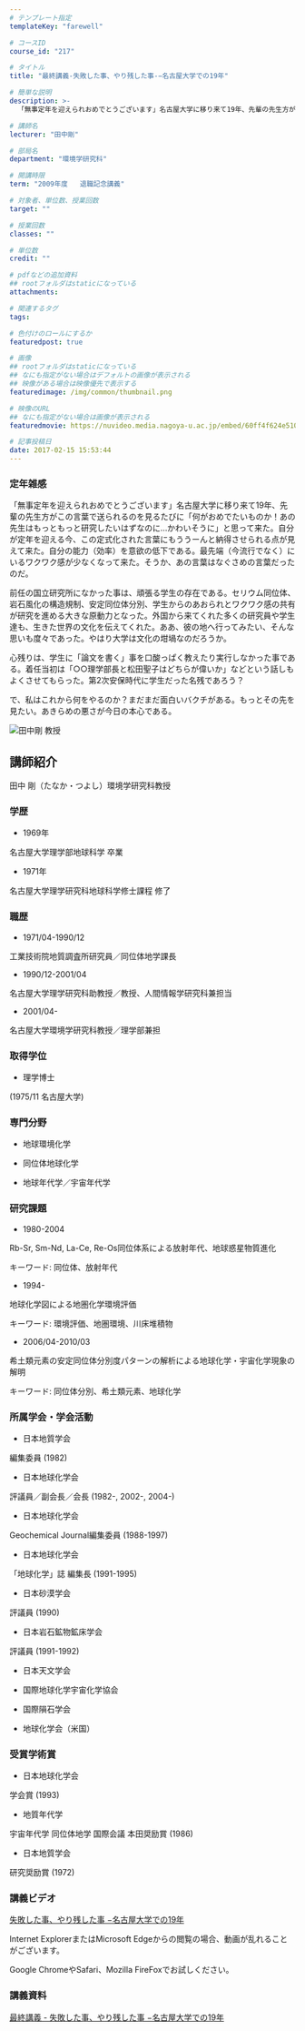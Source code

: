 ```yaml
---
# テンプレート指定
templateKey: "farewell"

# コースID
course_id: "217"

# タイトル
title: "最終講義-失敗した事、やり残した事-−名古屋大学での19年"

# 簡単な説明
description: >-
  「無事定年を迎えられおめでとうございます」名古屋大学に移り来て19年、先輩の先生方がこの言葉で送られるのを見るたびに「何がおめでたいものか！あの先生はもっともっと研究したいはずなのに…かわいそうに...

# 講師名
lecturer: "田中剛"

# 部局名
department: "環境学研究科"

# 開講時限
term: "2009年度	退職記念講義"

# 対象者、単位数、授業回数
target: ""

# 授業回数
classes: ""

# 単位数
credit: ""

# pdfなどの追加資料
## rootフォルダはstaticになっている
attachments: 

# 関連するタグ
tags:

# 色付けのロールにするか
featuredpost: true

# 画像
## rootフォルダはstaticになっている
## なにも指定がない場合はデフォルトの画像が表示される
## 映像がある場合は映像優先で表示する
featuredimage: /img/common/thumbnail.png

# 映像のURL
## なにも指定がない場合は画像が表示される
featuredmovie: https://nuvideo.media.nagoya-u.ac.jp/embed/60ff4f624e5107b752cef8f09c831b78a90f4272

# 記事投稿日
date: 2017-02-15 15:53:44
---
```


### 定年雑感

「無事定年を迎えられおめでとうございます」名古屋大学に移り来て19年、先輩の先生方がこの言葉で送られるのを見るたびに「何がおめでたいものか！あの先生はもっともっと研究したいはずなのに…かわいそうに」と思って来た。自分が定年を迎える今、この定式化された言葉にもううーんと納得させられる点が見えて来た。自分の能力（効率）を意欲の低下である。最先端（今流行でなく）にいるワクワク感が少なくなって来た。そうか、あの言葉はなぐさめの言葉だったのだ。

前任の国立研究所になかった事は、頑張る学生の存在である。セリウム同位体、岩石風化の構造規制、安定同位体分別、学生からのあおられとワクワク感の共有が研究を進める大きな原動力となった。外国から来てくれた多くの研究員や学生達も、生きた世界の文化を伝えてくれた。ああ、彼の地へ行ってみたい、そんな思いも度々であった。やはり大学は文化の坩堝なのだろうか。

心残りは、学生に「論文を書く」事を口酸っぱく教えたり実行しなかった事である。着任当初は「○○理学部長と松田聖子はどちらが偉いか」などという話しもよくさせてもらった。第2次安保時代に学生だった名残であろう？

で、私はこれから何をやるのか？まだまだ面白いバクチがある。もっとその先を見たい。あきらめの悪さが今日の本心である。

![田中剛 教授](/files/217/s_tanaka2.jpg) 

## 講師紹介

田中 剛（たなか・つよし）環境学研究科教授

### 学歴

* 1969年

名古屋大学理学部地球科学 卒業

* 1971年

名古屋大学理学研究科地球科学修士課程 修了

### 職歴

* 1971/04-1990/12

工業技術院地質調査所研究員／同位体地学課長

* 1990/12-2001/04

名古屋大学理学研究科助教授／教授、人間情報学研究科兼担当

* 2001/04-

名古屋大学環境学研究科教授／理学部兼担

### 取得学位

* 理学博士

(1975/11 名古屋大学)

### 専門分野

* 地球環境化学

* 同位体地球化学

* 地球年代学／宇宙年代学

### 研究課題

* 1980-2004

Rb-Sr, Sm-Nd, La-Ce, Re-Os同位体系による放射年代、地球惑星物質進化

キーワード: 同位体、放射年代

* 1994-

地球化学図による地圏化学環境評価

キーワード: 環境評価、地圏環境、川床堆積物

* 2006/04-2010/03

希土類元素の安定同位体分別度パターンの解析による地球化学・宇宙化学現象の解明

キーワード: 同位体分別、希土類元素、地球化学

### 所属学会・学会活動

* 日本地質学会

編集委員 (1982)

* 日本地球化学会

評議員／副会長／会長 (1982-, 2002-, 2004-)

* 日本地球化学会

Geochemical Journal編集委員 (1988-1997)

* 日本地球化学会

「地球化学」誌 編集長 (1991-1995)

* 日本砂漠学会

評議員 (1990)

* 日本岩石鉱物鉱床学会

評議員 (1991-1992)

* 日本天文学会

* 国際地球化学宇宙化学協会

* 国際隕石学会

* 地球化学会（米国）

### 受賞学術賞

* 日本地球化学会

学会賞 (1993)

* 地質年代学

宇宙年代学 同位体地学 国際会議 本田奨励賞 (1986)

* 日本地質学会

研究奨励賞 (1972)

### 講義ビデオ

[失敗した事、やり残した事 −名古屋大学での19年][1]

Internet ExplorerまたはMicrosoft Edgeからの閲覧の場合、動画が乱れることがございます。

Google ChromeやSafari、Mozilla FireFoxでお試しください。

[1]: http://studio.media.nagoya-u.ac.jp/videos/watch.php?v=60ff4f624e5107b752cef8f09c831b78a90f4272

### 講義資料

[最終講義 - 失敗した事、やり残した事 −名古屋大学での19年](/files/217/H22.3_Tanaka_Go.pdf) 

